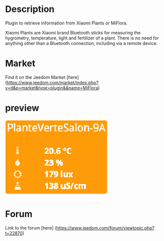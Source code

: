 # Description

Plugin to retrieve information from Xiaomi Plants or MiFlora.

Xiaomi Plants are Xiaomi brand Bluetooth sticks for measuring the hygrometry, temperature, light and fertilizer of a plant. There is no need for anything other than a Bluetooth connection, including via a remote device.


# Market

Find it on the Jeedom Market [here] (https://www.jeedom.com/market/index.php?v=d&p=market&type=plugin&&name=MiFlora)

# preview

![scrennshot1](../images/MiFlora-Screenshot1.png)

# Forum

Link to the forum [here] (https://www.jeedom.com/forum/viewtopic.php?t=22870)
